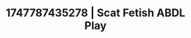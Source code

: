 ---
categories:
- ASMR tingles
- Retro fantasy play
- Erotic art direction
- Voyeur fantasy
- Lace and desire
image: /assets/images/1747787435278.jpg
layout: post
seo:
  description: Featured content with artistic ABDL Play, Scat Fetish. HD images available.
  keywords: ABDL Play, Scat Fetish
  og_image: /assets/images/1747787435278.jpg
  schema_type: VisualArtwork
tags:
- ABDL Play
- '#1747787435278'
- Scat Fetish
title: 1747787435278 | Scat Fetish ABDL Play
---